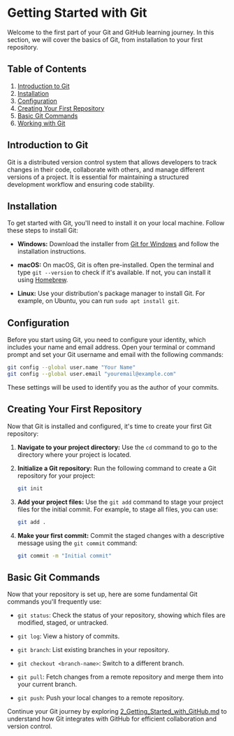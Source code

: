 # Getting Started with Git

Welcome to the first part of your Git and GitHub learning journey. In this section, we will cover the basics of Git, from installation to your first repository.

## Table of Contents

1. [Introduction to Git](#introduction-to-git)
2. [Installation](#installation)
3. [Configuration](#configuration)
4. [Creating Your First Repository](#creating-your-first-repository)
5. [Basic Git Commands](#basic-git-commands)
6. [Working with Git](#working-with-git)

## Introduction to Git

Git is a distributed version control system that allows developers to track changes in their code, collaborate with others, and manage different versions of a project. It is essential for maintaining a structured development workflow and ensuring code stability.

## Installation

To get started with Git, you'll need to install it on your local machine. Follow these steps to install Git:

- **Windows:** Download the installer from [Git for Windows](https://gitforwindows.org/) and follow the installation instructions.

- **macOS:** On macOS, Git is often pre-installed. Open the terminal and type `git --version` to check if it's available. If not, you can install it using [Homebrew](https://brew.sh/).

- **Linux:** Use your distribution's package manager to install Git. For example, on Ubuntu, you can run `sudo apt install git`.

## Configuration

Before you start using Git, you need to configure your identity, which includes your name and email address. Open your terminal or command prompt and set your Git username and email with the following commands:

```bash
git config --global user.name "Your Name"
git config --global user.email "youremail@example.com"
```

These settings will be used to identify you as the author of your commits.

## Creating Your First Repository

Now that Git is installed and configured, it's time to create your first Git repository:

1. **Navigate to your project directory:** Use the `cd` command to go to the directory where your project is located.

2. **Initialize a Git repository:** Run the following command to create a Git repository for your project:

   ```bash
   git init
   ```

3. **Add your project files:** Use the `git add` command to stage your project files for the initial commit. For example, to stage all files, you can use:

   ```bash
   git add .
   ```

4. **Make your first commit:** Commit the staged changes with a descriptive message using the `git commit` command:

   ```bash
   git commit -m "Initial commit"
   ```

## Basic Git Commands

Now that your repository is set up, here are some fundamental Git commands you'll frequently use:

- `git status`: Check the status of your repository, showing which files are modified, staged, or untracked.

- `git log`: View a history of commits.

- `git branch`: List existing branches in your repository.

- `git checkout <branch-name>`: Switch to a different branch.

- `git pull`: Fetch changes from a remote repository and merge them into your current branch.

- `git push`: Push your local changes to a remote repository.

Continue your Git journey by exploring [2_Getting_Started_with_GitHub.md](2_Getting_Started_with_GitHub.md) to understand how Git integrates with GitHub for efficient collaboration and version control.
